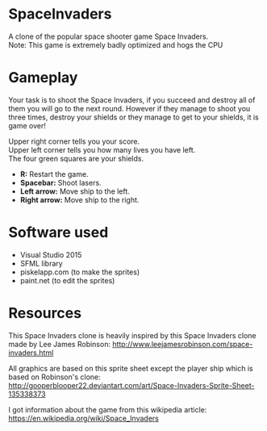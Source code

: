 # SpaceInvaders
A clone of the popular space shooter game Space Invaders. <br/>
Note: This game is extremely badly optimized and hogs the CPU

# Gameplay
Your task is to shoot the Space Invaders, if you succeed and destroy all of them you will go to the next round.
However if they manage to shoot you three times, destroy your shields or they manage to get to your shields, it is game over!

Upper right corner tells you your score. <br/>
Upper left corner tells you how many lives you have left. <br/>
The four green squares are your shields. <br/>

* **R:**            Restart the game.
* **Spacebar:**     Shoot lasers.
* **Left arrow:**   Move ship to the left.
* **Right arrow:**  Move ship to the right.

# Software used
* Visual Studio 2015
* SFML library
* piskelapp.com (to make the sprites)
* paint.net (to edit the sprites)

# Resources
This Space Invaders clone is heavily inspired by this Space Invaders clone made by Lee James Robinson:
http://www.leejamesrobinson.com/space-invaders.html

All graphics are based on this sprite sheet except the player ship which is based on Robinson's clone:
http://gooperblooper22.deviantart.com/art/Space-Invaders-Sprite-Sheet-135338373

I got information about the game from this wikipedia article: <br/>
https://en.wikipedia.org/wiki/Space_Invaders
